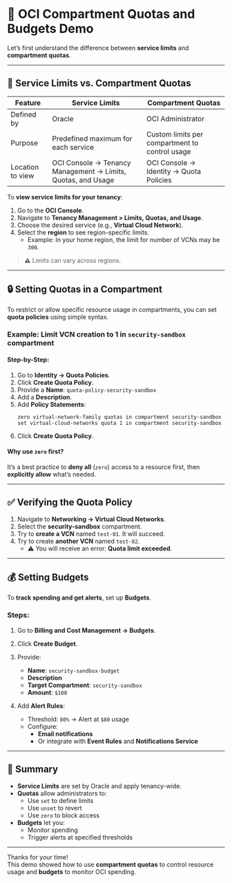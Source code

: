 # 🧪 OCI Compartment Quotas and Budgets Demo

Let’s first understand the difference between **service limits** and **compartment quotas**.

---

## 📌 Service Limits vs. Compartment Quotas

| Feature             | Service Limits                        | Compartment Quotas                                  |
|---------------------|----------------------------------------|------------------------------------------------------|
| Defined by          | Oracle                                 | OCI Administrator                                    |
| Purpose             | Predefined maximum for each service    | Custom limits per compartment to control usage       |
| Location to view    | OCI Console → Tenancy Management → Limits, Quotas, and Usage | OCI Console → Identity → Quota Policies  |

To **view service limits for your tenancy**:

1. Go to the **OCI Console**.
2. Navigate to **Tenancy Management > Limits, Quotas, and Usage**.
3. Choose the desired service (e.g., **Virtual Cloud Network**).
4. Select the **region** to see region-specific limits.
   - Example: In your home region, the limit for number of VCNs may be `300`.

> ⚠️ Limits can vary across regions.

---

## 🔒 Setting Quotas in a Compartment

To restrict or allow specific resource usage in compartments, you can set **quota policies** using simple syntax.

### Example: Limit VCN creation to 1 in `security-sandbox` compartment

#### Step-by-Step:

1. Go to **Identity → Quota Policies**.
2. Click **Create Quota Policy**.
3. Provide a **Name**: `quota-policy-security-sandbox`
4. Add a **Description**.
5. Add **Policy Statements**:
    ```text
    zero virtual-network-family quotas in compartment security-sandbox
    set virtual-cloud-networks quota 1 in compartment security-sandbox
    ```
6. Click **Create Quota Policy**.

#### Why use `zero` first?

It’s a best practice to **deny all** (`zero`) access to a resource first, then **explicitly allow** what’s needed.

---

## ✅ Verifying the Quota Policy

1. Navigate to **Networking → Virtual Cloud Networks**.
2. Select the **security-sandbox** compartment.
3. Try to **create a VCN** named `test-01`. It will succeed.
4. Try to create **another VCN** named `test-02`.
    - ⚠️ You will receive an error: **Quota limit exceeded**.

---

## 💰 Setting Budgets

To **track spending and get alerts**, set up **Budgets**.

### Steps:

1. Go to **Billing and Cost Management → Budgets**.
2. Click **Create Budget**.
3. Provide:
    - **Name**: `security-sandbox-budget`
    - **Description**
    - **Target Compartment**: `security-sandbox`
    - **Amount**: `$100`

4. Add **Alert Rules**:
    - Threshold: `80%` → Alert at `$80` usage
    - Configure:
        - **Email notifications**
        - Or integrate with **Event Rules** and **Notifications Service**

---

## 🧾 Summary

- **Service Limits** are set by Oracle and apply tenancy-wide.
- **Quotas** allow administrators to:
    - Use `set` to define limits
    - Use `unset` to revert
    - Use `zero` to block access
- **Budgets** let you:
    - Monitor spending
    - Trigger alerts at specified thresholds

---

Thanks for your time!  
This demo showed how to use **compartment quotas** to control resource usage and **budgets** to monitor OCI spending.
